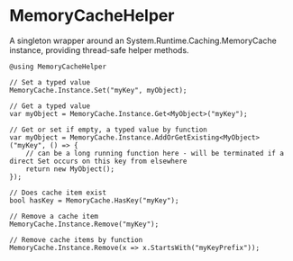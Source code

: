 # MemoryCacheHelper

A singleton wrapper around an System.Runtime.Caching.MemoryCache instance, providing thread-safe helper methods.

    @using MemoryCacheHelper

	// Set a typed value
	MemoryCache.Instance.Set("myKey", myObject);

	// Get a typed value
	var myObject = MemoryCache.Instance.Get<MyObject>("myKey"); 

	// Get or set if empty, a typed value by function
	var myObject = MemoryCache.Instance.AddOrGetExisting<MyObject>("myKey", () => {		
		// can be a long running function here - will be terminated if a direct Set occurs on this key from elsewhere
		return new MyObject();
	});

	// Does cache item exist
	bool hasKey = MemoryCache.HasKey("myKey");

	// Remove a cache item
	MemoryCache.Instance.Remove("myKey");
		
	// Remove cache items by function
	MemoryCache.Instance.Remove(x => x.StartsWith("myKeyPrefix"));